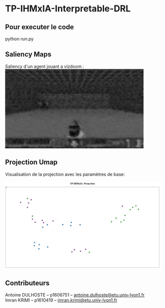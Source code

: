 # TP-IHMxIA-Interpretable-DRL

## Pour executer le code

python run.py

## Saliency Maps    
Saliency d'un agent jouant a vizdoom :       
<img src="https://github.com/antoineDulhoste/TP-IHMxIA-Interpretable-DRL/blob/main/IHMxIA/video/video_rm.gif" alt="drawing" width="448" length="256"/>   

## Projection Umap

Visualisation de la projection avec les paramètres de base:

<img src="https://github.com/antoineDulhoste/TP-IHMxIA-Interpretable-DRL/blob/main/IHMxIA/images/projection.PNG" alt="drawing" width="1280" length="720"/> 


##  Contributeurs
Antoine DULHOSTE – p1606751 – antoine.dulhoste@etu.univ-lyon1.fr  
Imran KRIMI – p1610419 – imran.krimi@etu.univ-lyon1.fr  
